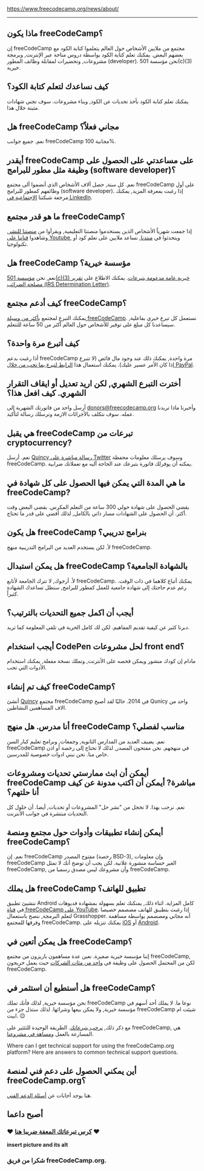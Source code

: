 https://www.freecodecamp.org/news/about/

---

## ماذا يكون freeCodeCamp؟

إن freeCodeCamp مجتمع من ملايين الأشخاص حول العالم يتعلموا كتابة الكود مع بعضهم البعض. يمكنك تعلم كتابة الكود بواسطة دروس متاحة عبر الإنترنت, وبرمجة مشروعات, وتحضيرات لمقابلة وظاثف المطور (developer). نحن مؤسسة 501(c)(3) خيرية.

## كيف نساعدك لتعلم كتابة الكود؟

يمكنك تعلم كتابة الكود بأخذ تحديات عن الكود, وبناء مشروعات. سوف تجني شهادات مثبتة خلال هذا.

## هل freeCodeCamp مجاني فعلاً؟

نعم. جميع جوانب freeCodeCamp مجانية 100%.

## أيقدر freeCodeCamp على مساعدتي على الحصول على وظيفة مثل مطور للبرامج (software developer)؟

نعم. كل سنة, حصل ألاف الأشخاص الذي أنضموا ألى مجتمع freeCodeCamp على أول وظائفهم كمطور للبرامج (software developer). إذا رغبت بمعرفة المزيد, يمكنك مرجعة شبكتنا [الاجتماعية في LinkedIn](https://www.linkedin.com/school/free-code-camp/people/).

## ما هو قدر مجتمع freeCodeCamp؟

إذا جمعت شهرياً الأشخاص الذين يستخدموا منصتنا التعليمية, ويقرأوا من [منصتنا للنشر](https://www.freecodecamp.org/news), وشاهدوا [قناتنا على Youtube](https://youtube.com/freecodecamp), ويتحدثوا في [منتدنا](https://forum.freecodecamp.org/), نساعد ملايين على تعلم كود أو تكنولوجيا.

## هل freeCodeCamp مؤسسة خيرية؟

نعم, نحن [مؤسسة 501(c)(3) خيرية عامة مدعومة بتبرعات](https://www.freecodecamp.org/donate/). يمكنك الاطلاع على [تقرير مصلحة الضرائب (IRS Determination Letter)](https://s3.amazonaws.com/freecodecamp/Free+Code+Camp+Inc+IRS+Determination+Letter.pdf).

## كيف أدعم مجتمع freeCodeCamp؟

يمكنك التبرع لمجتمع [بأكثر من وسيلة freeCodeCamp](https://www.freecodecamp.org/news/how-to-donate-to-free-code-camp/). نستعمل كل تبرع خيري بفاعلية, سيساعدنا كل مبلغ على توفير للأشخاص حول العالم أكثر من 50 ساعة للتتعلم.

## كيف أتبرع مرة واحدة؟

أذا رغبت بدعم freeCodeCamp مرة واحدة, يمكنك ذلك عند وجود مال فائض (لا تتبرع إذا كان الأمر عسير عليك). يمكنك استعمال هذا [الرابط لتبرع بما تحب من خلال PayPal](https://paypal.me/freecodecamp).

## أخترت التبرع الشهري, لكن اريد تعديل أو ايقاف التقرار الشهري. كيف افعل هذا؟

أرسل واحد من فاتورتك الشهرية إلى [donors@freecodecamp.org](donors@freecodecamp.org) وأخبرنا ماذا تريدنا عمله. سوف نتكلف بالأجرائات الازمة ونرسلك رسالة لتأكيد.

## هي يقبل freeCodeCamp تبرعات من cryptocurrency?

نعم. أرسل [Quincy رسالة مباشرة على Twitter](https://twitter.com/ossia) وسوف يرسلك معلومات محفظة freeCodeCamp. يمكنه أن يوفرلك فاتورة بتبرعك عند الحاجة أليه مع تعملاتك ضرابية.

## ما هي المدة التي يمكن فيها الحصول على كل شهادة في freeCodeCamp?

يقضي الحصول على شهادة حولي 300 ساعة من التعلم المكرس. يقضي البعض وقت أكثر. أن الحصول على الشهادات مسار ذاتي بالكامل, لذلك أقضي على قدر ما تحتاج.

## هل يكون freeCodeCamp بنرامج تدريبي؟

لأ. لكن يستخدم العديد من البرامج التدريبية منهج freeCodeCamp.

## هل يمكن استبدال freeCodeCamp بالشهادة الجامعية؟

لأ. أرجوك, لا تترك الجامعة لأتابع freeCodeCamp. يمكنك أتباع كلاهما في ذات الوقت. رغم عدم حاجتك إلى شهادة جامعية للعمل كمطور للبرامج, ستظل تساعدك الشهادة كثيراً.

## أيجب أن اكمل جميع التحديات بالترتيب؟

دبرنا كثير عن كيفية تقديم المفاهيم. لكن لك كامل الحرية في تلقي المعلومة كما تريد.

## أيجب استخدام CodePen لحل مشروعات front end؟

مادام إن كودك منشور ويمكن فحصه على الأنترنت, وتملك نسخة مفعلة, يمكنك استخدام الأدوات التي تحب.

## كيف تم إنشاء freeCodeCamp؟

أنشئ [Quincy](https://www.twitter.com/ossia) مجتمع freeCodeCamp في 2014. حاليًا لقد أصبح Qunicy واحد من الاف المساهمين النشاطين.

## أنا مدرس. هل منهج freeCodeCamp مناسب لفصلي؟

نعم. يضيف العديد من المدارس الثانوية, وجمعات, وبرامج تعليم كبار السن freeCodeCamp في منهجهم. نحن مفتحون المصدر, لذلك لا تحتاج إلى رخصة أو اذن خاص منا. نحن نبني ادوات خصوصية للمدرسين.

## أيمكن أن ابث ممارستي تحديات ومشروعات freeCodeCamp مباشرة? أيمكن أن اكتب مدونة عن كيف أنا حلتهم؟

نعم. نرحب بهذا. لا تخجل من "نشر حل" المشروعات أو تحديات, أيضا. أن حلول كل التحديات منتشرة في جوانب الأنترنت.

## أيمكن إنشاء تطبيقات وأدوات حول مجتمع ومنصة freeCodeCamp؟

نعم. إن freeCodeCamp مفتوح المصدر (رخصة BSD-3), وإن معلومات freeCodeCamp الغير حساسة منشورة علانية. لكن يجب أن توضح أنك لا تمثل freeCodeCamp, وأن مشروعك ليس مصدق رسميا من freeCodeCamp.

## هل يملك freeCodeCamp تطبيق للهاتف؟

ننشيئ تطبيق Android كامل المزاية. اثناء ذلك, يمنكنك تعلم بسهولة بمشهادة فديوهات في [قناة freeCodeCamp على YouTube](https://youtube.com/freecodecamp). إذا رغبت بتطبيق للهاتف مصصمم خصيصا لتعلم البرمجة, ننصح باستعمال Grasshopper. أنه مجاني ومصصمم بواسطة مساهمة وفرقها للمجتمع freeCodeCamp. يمكنك تنزيله على [iOS](https://itunes.apple.com/us/app/id1354133284) أو [Android](https://play.google.com/store/apps/details?id=com.area120.grasshopper&hl=en).

## هل يمكن أتعين في freeCodeCamp؟

إننا مؤسسة خيرية صغيرة. نعين عدة مساهمون باريزون من مجتمع freeCodeCamp, لكن من المحتمل الحصول على وظيفة في [واحد من مئات الشركات](https://www.linkedin.com/school/free-code-camp/people/) حيث يعمل خريجون freeCodeCamp.

## هل أستطيع أن استثمر في freeCodeCamp؟

نحن مؤسسة خيرية, لذلك فأنك تملك freeCodeCamp نوعا ما. لا يملك أحد أسهم في مؤسسة خيرية, ولا يمكن بيعها وشرائها. لذلك ستذل جزء من freeCodeCamp شيئت ام ابيت. 😉

مع ذكر ذلك, [نرحب بتبرعاتك](https://www.freecodecamp.org/donate). الطريقة الوحيدة للتئثير على freeCodeCamp, هي المسارعة بالعمل و[مساهة في مشروعنا](https://contribute.freecodecamp.org/#/).

Where can I get technical support for using the freeCodeCamp.org platform?
Here are answers to common technical support questions.

## أين يمكني الحصول على دعم فني لمنصة freeCodeCamp.org؟

هنا يوجد أجابات عن [أسئلة الدعم الفني](https://www.freecodecamp.org/arabic/news/support/).

## أصبح داعما

### ❤️ [كرس تبرعاتك المعفة ضريبا هنا](https://freecodecamp.org/donate/) ❤️

**insert picture and its alt**

### شكرا من فريق freeCodeCamp.org.